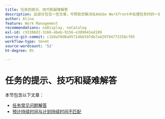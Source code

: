 ```yaml
---
title: 任务的提示、技巧和疑难解答
description: 此部分包含一些文章，可帮助您解决在Adobe Workfront中处理任务时的一些最常见问题或排除常见错误。
author: Alina
feature: Work Management
recommendations: noDisplay, noCatalog
exl-id: c93388d2-3166-4beb-9156-e309041ed109
source-git-commit: c1b8af0d8a95714bb597db7a429794773358cf05
workflow-type: tm+mt
source-wordcount: '52'
ht-degree: 0%

---
```


# 任务的提示、技巧和疑难解答

本节包含以下文章：

* [任务常见问题解答](../../../manage-work/tasks/tips-tricks-and-troubleshooting/tasks-faqs.md)
* [预计持续时间与计划持续时间不匹配](../../../manage-work/tasks/tips-tricks-and-troubleshooting/projected-and-planned-durations-dont-match.md)
